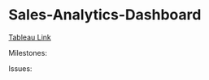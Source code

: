 # Sales-Analytics-Dashboard

[Tableau Link](https://public.tableau.com/views/Sales-Dashboard_17384750055410/OverviewDashboard?:language=en-US&publish=yes&:sid=&:redirect=auth&:display_count=n&:origin=viz_share_link)

Milestones: 


Issues:

